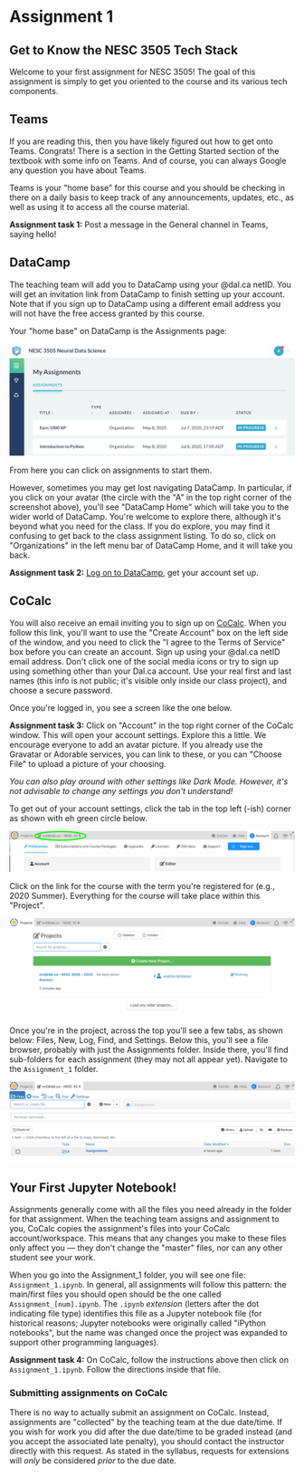 # Assignment 1
## Get to Know the NESC 3505 Tech Stack

Welcome to your first assignment for NESC 3505! The goal of this assignment is simply to get you oriented to the course and its various tech components.

## Teams

If you are reading this, then you have likely figured out how to get onto Teams. Congrats! There is a section in the Getting Started section of the textbook with some info on Teams. And of course, you can always Google any question you have about Teams.

Teams is your "home base" for this course and you should be checking in there on a daily basis to keep track of any announcements, updates, etc., as well as using it to access all the course material.


**Assignment task 1:** Post a message in the General channel in Teams, saying hello!


## DataCamp

The teaching team will add you to DataCamp using your @dal.ca netID. You will get an invitation link from DataCamp to finish setting up your account. Note that if you sign up to DataCamp using a different email address you will not have the free access granted by this course.

Your "home base" on DataCamp is the Assignments page:

![](images/datacamp_assignments.png)

From here you can click on assignments to start them.

However, sometimes you may get lost navigating DataCamp. In particular, if you click on your avatar (the circle with the "A" in the top right corner of the screenshot above), you'll see "DataCamp Home" which will take you to the wider world of DataCamp. You're welcome to explore there, although it's beyond what you need for the class. If you do explore, you may find it confusing to get back to the class assignment listing. To do so, click on "Organizations" in the left menu bar of DataCamp Home, and it will take you back.

**Assignment task 2:** [Log on to DataCamp](https://www.datacamp.com/), get your account set up.

## CoCalc

You will also receive an email inviting you to sign up on [CoCalc](https://cocalc.com/). When you follow this link, you'll want to use the "Create Account" box on the left side of the window, and you need to click the "I agree to the Terms of Service" box before you can create an account. Sign up using your @dal.ca netID email address. Don't click one of the social media icons or try to sign up using something other than your Dal.ca account. Use your real first and last names (this info is not public; it's visible only inside our class project), and choose a secure password.

Once you're logged in, you see a screen like the one below.

**Assignment task 3:** Click on "Account" in the top right corner of the CoCalc window. This will open your account settings. Explore this a little. We encourage everyone to add an avatar picture. If you already use the Gravatar or Adorable services, you can link to these, or you can "Choose File" to upload a picture of your choosing.

*You can also play around with other settings like Dark Mode. However, it's not advisable to change any settings you don't understand!*

To get out of your account settings, click the tab in the top left (-ish) corner as shown with eh green circle below.

![](images/cocalc3.png)

Click on the link for the course with the term you're registered for (e.g., 2020 Summer). Everything for the course will take place within this "Project".

![](images/cocalc1.png)

Once you're in the project, across the top you'll see a few tabs, as shown below: Files, New, Log, Find, and Settings. Below this, you'll see a file browser, probably with just the Assignments folder. Inside there, you'll find sub-folders for each assignment (they may not all appear yet). Navigate to the `Assignment_1` folder.

![](images/cocalc2.png)

## Your First Jupyter Notebook!

Assignments generally come with all the files you need already in the folder for that assignment. When the teaching team assigns and assignment to you, CoCalc copies the assignment's files into your CoCalc account/workspace. This means that any changes you make to these files only affect you — they don't change the "master" files, nor can any other student see your work.

When you go into the Assignment_1 folder, you will see one file: `Assignment_1.ipynb`. In general, all assignments will follow this pattern: the main/first files you should open should be the one called `Assignment_[num].ipynb`. The `.ipynb` *extension* (letters after the dot indicating file type) identifies this file as a Jupyter notebook file (for historical reasons; Jupyter notebooks were originally called "iPython notebooks", but the name was changed once the project was expanded to support other programming languages).

**Assignment task 4:** On CoCalc, follow the instructions above then click on `Assignment_1.ipynb`. Follow the directions inside that file.

### Submitting assignments on CoCalc

There is no way to actually submit an assignment on CoCalc. Instead, assignments are "collected" by the teaching team at the due date/time. If you wish for work you did after the due date/time to be graded instead (and you accept the associated late penalty), you should contact the instructor directly with this request. As stated in the syllabus, requests for extensions will *only* be considered *prior* to the due date.
